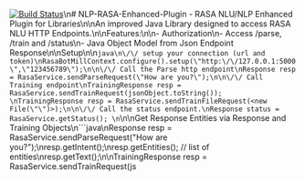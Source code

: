 [![Build Status](https:\/\/travis-ci.org\/knapsack01\/nlp-rasa-enhanced-plugin.svg?branch=master)](https:\/\/travis-ci.org\/knapsack01\/nlp-rasa-enhanced-plugin)\n# NLP-RASA-Enhanced-Plugin - RASA NLU/NLP Enhanced Plugin for Libraries\n\nAn improved Java Library designed to access RASA NLU HTTP Endpoints.\n\nFeatures:\n\n- Authorization\n- Access \/parse, \/train and \/status\n- Java Object Model from Json Endpoint Response\n\nSetup\n\n```java\n\/\/ setup your connection (url and token)\nRasaBotMillContext.configure().setup(\"http:\/\/127.0.0.1:5000\",\"123456789\");\n\n\/\/ Call the Parse http endpoint\nResponse resp = RasaService.sendParseRequest(\"How are you?\");\n\n\/\/ Call Training endpoint\nTrainingResponse resp = RasaService.sendTrainRequest(jsonObject.toString()); \nTrainingResponse resp = RasaService.sendTrainFileRequest(<new File(\"\")>);\n\n\/\/ Call the status endpoint.\nResponse status = RasaService.getStatus(); \n```\n\nGet Response Entities via Response and Training Objects\n```java\nResponse resp = RasaService.sendParseRequest(\"How are you?\");\nresp.getIntent();\nresp.getEntities(); \/\/ list of entities\nresp.getText();\n\nTrainingResponse resp = RasaService.sendTrainRequest(js